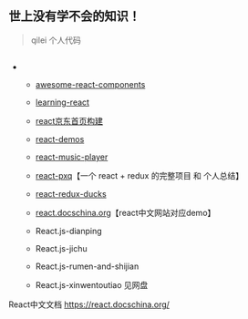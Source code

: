 
## 世上没有学不会的知识！
> qilei 个人代码


## 
*
  * [awesome-react-components](https://github.com/brillout/awesome-react-components)
  * [learning-react](https://github.com/MoonHighway/learning-react)
  * [react京东首页构建](https://github.com/Cathy0807/react)
  * [react-demos](https://github.com/ruanyf/react-demos)
  * [react-music-player](https://github.com/xiaolin3303/react-music-player)
  * [react-pxq](https://github.com/bailicangdu/react-pxq)【一个 react + redux 的完整项目 和 个人总结】
  * [react-redux-ducks](https://github.com/lijie33402/react-redux-ducks)
  * [react.docschina.org](https://react.docschina.org)【react中文网站对应demo】


  * React.js-dianping
  * React.js-jichu
  * React.js-rumen-and-shijian
  * React.js-xinwentoutiao    见网盘


React中文文档  https://react.docschina.org/

